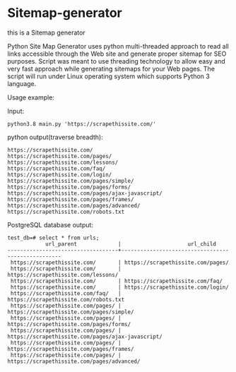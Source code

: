 # Sitemap-generator

this is a Sitemap generator 

Python Site Map Generator uses python multi-threaded approach to read all links accessible through the Web site and generate proper
sitemap for SEO purposes. Script was meant to use threading technology to allow easy and very fast approach while generating sitemaps for your Web pages.
The script will run under Linux operating system which supports Python 3 language.


Usage example:

Input:

    python3.8 main.py 'https://scrapethissite.com/'
    
python output(traverse breadth):

    https://scrapethissite.com/
    https://scrapethissite.com/pages/
    https://scrapethissite.com/lessons/
    https://scrapethissite.com/faq/
    https://scrapethissite.com/login/
    https://scrapethissite.com/pages/simple/
    https://scrapethissite.com/pages/forms/
    https://scrapethissite.com/pages/ajax-javascript/
    https://scrapethissite.com/pages/frames/
    https://scrapethissite.com/pages/advanced/
    https://scrapethissite.com/robots.txt

PostgreSQL database output:

    test_db=# select * from urls;
                url_parent             |                     url_child                     
    -----------------------------------+---------------------------------------------------
     https://scrapethissite.com/       | https://scrapethissite.com/pages/
     https://scrapethissite.com/       | https://scrapethissite.com/lessons/
     https://scrapethissite.com/       | https://scrapethissite.com/faq/
     https://scrapethissite.com/       | https://scrapethissite.com/login/
     https://scrapethissite.com/faq/   | https://scrapethissite.com/robots.txt
     https://scrapethissite.com/pages/ | https://scrapethissite.com/pages/simple/
     https://scrapethissite.com/pages/ | https://scrapethissite.com/pages/forms/
     https://scrapethissite.com/pages/ | https://scrapethissite.com/pages/ajax-javascript/
     https://scrapethissite.com/pages/ | https://scrapethissite.com/pages/frames/
     https://scrapethissite.com/pages/ | https://scrapethissite.com/pages/advanced/
   
